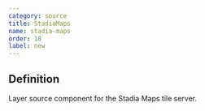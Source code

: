 ```yaml
---
category: source
title: StadiaMaps
name: stadia-maps
order: 18
label: new
---
```


## Definition

Layer source component for the Stadia Maps tile server.